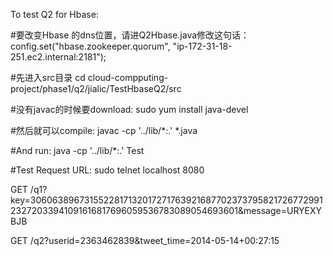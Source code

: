 
To test
Q2 for Hbase:




#要改变Hbase 的dns位置，请进Q2Hbase.java修改这句话：
config.set("hbase.zookeeper.quorum", "ip-172-31-18-251.ec2.internal:2181");

#先进入src目录
cd cloud-compputing-project/phase1/q2/jialic/TestHbaseQ2/src

#没有javac的时候要download:
sudo yum install java-devel


#然后就可以compile:
javac -cp '../lib/*:.' *.java

#And run:
java -cp '../lib/*:.' Test





#Test Request URL:
sudo telnet localhost 8080


GET /q1?key=306063896731552281713201727176392168770237379582172677299123272033941091616817696059536783089054693601&message=URYEXYBJB

GET /q2?userid=2363462839&tweet_time=2014-05-14+00:27:15

